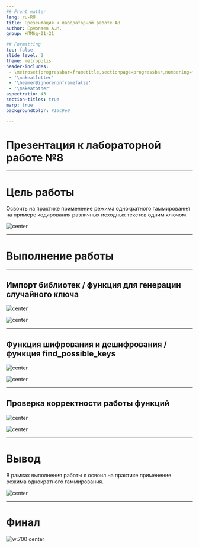 ```yaml
---
## Front matter
lang: ru-RU
title: Презентация к лабораторной работе №8
author: Ермолаев А.М.
group: НПМбд-01-21

## Formatting
toc: false
slide_level: 2
theme: metropolis
header-includes: 
 - \metroset{progressbar=frametitle,sectionpage=progressbar,numbering=fraction}
 - '\makeatletter'
 - '\beamer@ignorenonframefalse'
 - '\makeatother'
aspectratio: 43
section-titles: true
marp: true
backgroundColor: #16c9e0

---
```

<style>
img[alt~="center"] {
    display: block;
    margin: 0 auto;
}
</style>


# Презентация к лабораторной работе №8

---

# Цель работы

Освоить на практике применение режима однократного гаммирования на примере кодирования различных исходных текстов одним ключом.

![center](images/aim.png)

---

# Выполнение работы

---

## Импорт библиотек / функция для генерации случайного ключа

![center](images/s1_import.png)

![center](images/s2_keygen.png)

---

## Функция шифрования и дешифрования / функция find_possible_keys

![center](images/s3_enc_decr.png)

![center](images/s4_possible_keys.png)

---

## Проверка корректности работы функций

![center](images/s5_check1.png)

![center](images/s6_check2.png)

---

# Вывод

В рамках выполнения работы я освоил на практике применение режима однократного гаммирования.

![center](images/conclusion.png)

---

# Финал
![w:700 center](images/final.png)